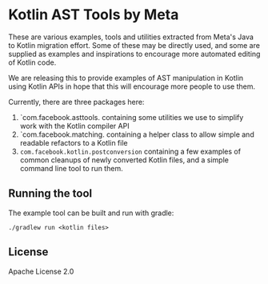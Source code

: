 # Kotlin AST Tools by Meta

These are various examples, tools and utilities extracted from Meta's Java to Kotlin migration effort. Some of these may be directly used, and some are supplied as examples and inspirations to encourage more automated editing of Kotlin code.

We are releasing this to provide examples of AST manipulation in Kotlin using Kotlin APIs in hope that this will encourage more people to use them.

Currently, there are three packages here:
1. `com.facebook.asttools. containing some utilities we use to simplify work with the Kotlin compiler API
2. `com.facebook.matching. containing a helper class to allow simple and readable refactors to a Kotlin file
3. `com.facebook.kotlin.postconversion` containing a few examples of common cleanups of newly converted Kotlin files, and a simple command line tool to run them.

## Running the tool

The example tool can be built and run with gradle:

```shell
./gradlew run <kotlin files>
```

## License

Apache License 2.0
